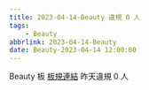 ```yaml
---
title: 2023-04-14-Beauty 違規 0 人
tags:
    - Beauty
abbrlink: 2023-04-14-Beauty
date: Beauty-2023-04-14 12:00:00
---
```

Beauty 板 [板規連結](https://www.ptt.cc/bbs/Beauty/M.1630069980.A.84B.html)
昨天違規 0 人
